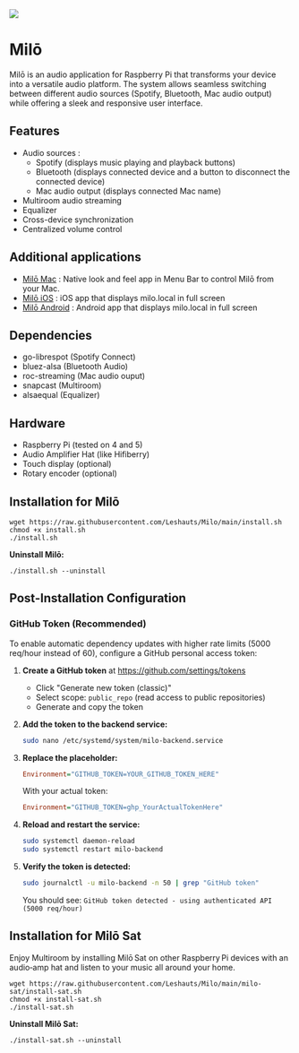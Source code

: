 
<picture>
<img style="pointer-events:none" src="https://leodurand.com/_autres/cover-milo-github@2x.png" />
</picture>

# Milō

Milō is an audio application for Raspberry Pi that transforms your device into a versatile audio platform. The system allows seamless switching between different audio sources (Spotify, Bluetooth, Mac audio output) while offering a sleek and responsive user interface. 

## Features

- Audio sources :
  - Spotify (displays music playing and playback buttons)
  - Bluetooth (displays connected device and a button to disconnect the connected device)
  - Mac audio output (displays connected Mac name)
- Multiroom audio streaming
- Equalizer
- Cross-device synchronization
- Centralized volume control

## Additional applications 
- [Milō Mac](https://github.com/Leshauts/Milo-Mac) : Native look and feel app in Menu Bar to control Milō from your Mac.
- [Milō iOS](https://github.com/Leshauts/Milo-iOS) : iOS app that displays milo.local in full screen
- [Milō Android](https://github.com/Leshauts/Milo-Android) : Android app that displays milo.local in full screen

## Dependencies
- go-librespot (Spotify Connect)
- bluez-alsa (Bluetooth Audio)
- roc-streaming (Mac audio ouput)
- snapcast (Multiroom)
- alsaequal (Equalizer)

## Hardware
- Raspberry Pi (tested on 4 and 5)
- Audio Amplifier Hat (like Hifiberry)
- Touch display (optional)
- Rotary encoder (optional)

## Installation for Milō
```
wget https://raw.githubusercontent.com/Leshauts/Milo/main/install.sh
chmod +x install.sh
./install.sh
```

**Uninstall Milō:**
```
./install.sh --uninstall
```

## Post-Installation Configuration

### GitHub Token (Recommended)

To enable automatic dependency updates with higher rate limits (5000 req/hour instead of 60), configure a GitHub personal access token:

1. **Create a GitHub token** at https://github.com/settings/tokens
   - Click "Generate new token (classic)"
   - Select scope: `public_repo` (read access to public repositories)
   - Generate and copy the token

2. **Add the token to the backend service:**
   ```bash
   sudo nano /etc/systemd/system/milo-backend.service
   ```

3. **Replace the placeholder:**
   ```ini
   Environment="GITHUB_TOKEN=YOUR_GITHUB_TOKEN_HERE"
   ```
   With your actual token:
   ```ini
   Environment="GITHUB_TOKEN=ghp_YourActualTokenHere"
   ```

4. **Reload and restart the service:**
   ```bash
   sudo systemctl daemon-reload
   sudo systemctl restart milo-backend
   ```

5. **Verify the token is detected:**
   ```bash
   sudo journalctl -u milo-backend -n 50 | grep "GitHub token"
   ```
   You should see: `GitHub token detected - using authenticated API (5000 req/hour)`

## Installation for Milō Sat
Enjoy Multiroom by installing Milō Sat on other Raspberry Pi devices with an audio‑amp hat and listen to your music all around your home.
```
wget https://raw.githubusercontent.com/Leshauts/Milo/main/milo-sat/install-sat.sh
chmod +x install-sat.sh
./install-sat.sh
```

**Uninstall Milō Sat:**
```
./install-sat.sh --uninstall
```